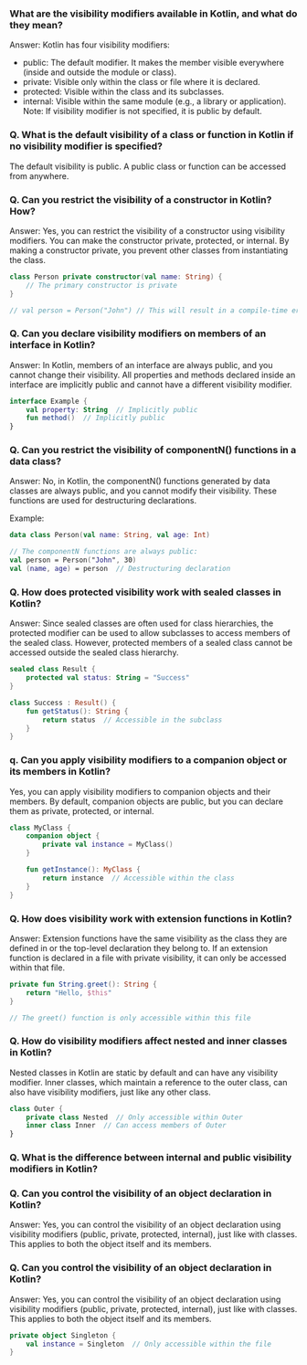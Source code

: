 ### What are the visibility modifiers available in Kotlin, and what do they mean?
Answer: Kotlin has four visibility modifiers:
* public: The default modifier. It makes the member visible everywhere (inside and outside the module or class).
* private: Visible only within the class or file where it is declared.
* protected: Visible within the class and its subclasses.
* internal: Visible within the same module (e.g., a library or application).
Note: If visibility modifier is not specified, it is public by default.

### Q. What is the default visibility of a class or function in Kotlin if no visibility modifier is specified?

The default visibility is public. A public class or function can be accessed from anywhere.

### Q. Can you restrict the visibility of a constructor in Kotlin? How?

Answer: Yes, you can restrict the visibility of a constructor using visibility modifiers. You can make the constructor private, protected, or internal. By making a constructor private, you prevent other classes from instantiating the class.

```Kotlin
class Person private constructor(val name: String) {
    // The primary constructor is private
}

// val person = Person("John") // This will result in a compile-time error
```

### Q. Can you declare visibility modifiers on members of an interface in Kotlin?

Answer: In Kotlin, members of an interface are always public, and you cannot change their visibility. All properties and methods declared inside an interface are implicitly public and cannot have a different visibility modifier.

```Kotlin
interface Example {
    val property: String  // Implicitly public
    fun method()  // Implicitly public
}
```

### Q. Can you restrict the visibility of componentN() functions in a data class?

Answer: No, in Kotlin, the componentN() functions generated by data classes are always public, and you cannot modify their visibility. These functions are used for destructuring declarations.

Example:
```Kotlin
data class Person(val name: String, val age: Int)

// The componentN functions are always public:
val person = Person("John", 30)
val (name, age) = person  // Destructuring declaration
```

### Q. How does protected visibility work with sealed classes in Kotlin?
Answer: Since sealed classes are often used for class hierarchies, the protected modifier can be used to allow subclasses to access members of the sealed class. However, protected members of a sealed class cannot be accessed outside the sealed class hierarchy.
```Kotlin
sealed class Result {
    protected val status: String = "Success"
}

class Success : Result() {
    fun getStatus(): String {
        return status  // Accessible in the subclass
    }
}
```

### q. Can you apply visibility modifiers to a companion object or its members in Kotlin?
Yes, you can apply visibility modifiers to companion objects and their members. By default, companion objects are public, but you can declare them as private, protected, or internal.

```Kotlin
class MyClass {
    companion object {
        private val instance = MyClass()
    }

    fun getInstance(): MyClass {
        return instance  // Accessible within the class
    }
}
```

### Q. How does visibility work with extension functions in Kotlin?
Answer: Extension functions have the same visibility as the class they are defined in or the top-level declaration they belong to. If an extension function is declared in a file with private visibility, it can only be accessed within that file.

```Kotlin
private fun String.greet(): String {
    return "Hello, $this"
}

// The greet() function is only accessible within this file
```
### Q. How do visibility modifiers affect nested and inner classes in Kotlin?

Nested classes in Kotlin are static by default and can have any visibility modifier.
Inner classes, which maintain a reference to the outer class, can also have visibility modifiers, just like any other class.
```Kotlin
class Outer {
    private class Nested  // Only accessible within Outer
    inner class Inner  // Can access members of Outer
}
```

### Q. What is the difference between internal and public visibility modifiers in Kotlin?

### Q. Can you control the visibility of an object declaration in Kotlin?
Answer: Yes, you can control the visibility of an object declaration using visibility modifiers (public, private, protected, internal), just like with classes. This applies to both the object itself and its members.

### Q. Can you control the visibility of an object declaration in Kotlin?
Answer: Yes, you can control the visibility of an object declaration using visibility modifiers (public, private, protected, internal), just like with classes. This applies to both the object itself and its members.
```Kotlin
private object Singleton {
    val instance = Singleton  // Only accessible within the file
}
```
